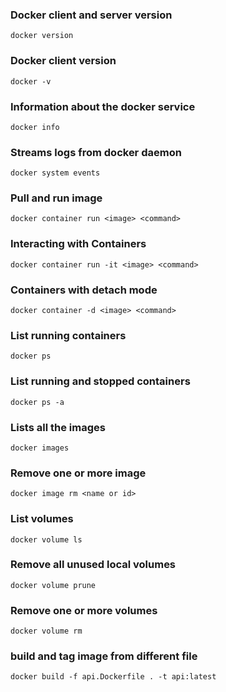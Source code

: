 ### Docker client and server version
```
docker version
```
### Docker client version
```
docker -v
```
### Information about the docker service
```
docker info
```
### Streams logs from docker daemon
```
docker system events
```
### Pull and run image
```
docker container run <image> <command>
```
### Interacting with Containers
```
docker container run -it <image> <command> 
```
### Containers with detach mode
```
docker container -d <image> <command>
```
### List running containers
```
docker ps
```
### List running and stopped containers
```
docker ps -a
```
### Lists all the images
```
docker images
```
### Remove one or more image
```
docker image rm <name or id>
```
### List volumes
```
docker volume ls
```

### Remove all unused local volumes
```
docker volume prune
```

### Remove one or more volumes
```
docker volume rm
```
### build and tag image from different file
```
docker build -f api.Dockerfile . -t api:latest
```

